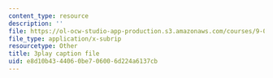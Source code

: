 ```yaml
---
content_type: resource
description: ''
file: https://ol-ocw-studio-app-production.s3.amazonaws.com/courses/9-04-sensory-systems-fall-2013/e8d10b4344060be706006d224a6137cb_A11axifKMtQ.srt
file_type: application/x-subrip
resourcetype: Other
title: 3play caption file
uid: e8d10b43-4406-0be7-0600-6d224a6137cb
---
```

